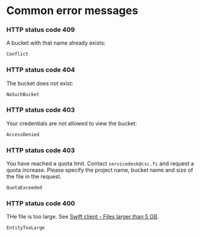 # Common error messages

### HTTP status code 409 

A bucket with that name already exists:
```bash
Conflict
```

### HTTP status code 404

The bucket does not exist:
```bash
NoSuchBucket
```

### HTTP status code 403

Your credentials are not allowed to view the bucket:
```bash
AccessDenied
```

### HTTP status code 403

You have reached a quota limit. Contact `servicedesk@csc.fi` and request a quota increase. Please specify the project name, bucket name and size of the file in the request.
```bash
QuotaExceeded
```

### HTTP status code 400

THe file is too large. See [Swift client - Files larger than 5 GB](./swift_client.md#files-larger-than-5-gb).
```bash
EntityTooLarge
```
